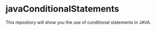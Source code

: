 # javaConditionalStatements
This repository will show you the use of conditional statements in JAVA.
